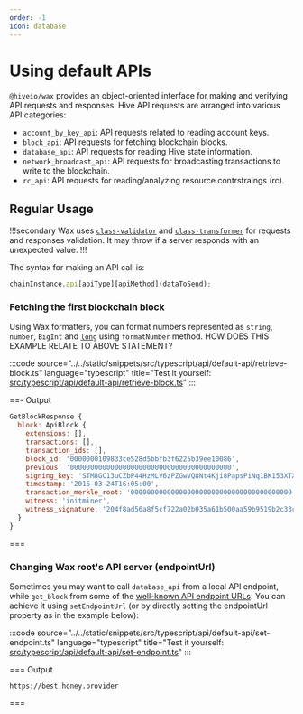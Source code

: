 ```yaml
---
order: -1
icon: database
---
```


# Using default APIs

`@hiveio/wax` provides an object-oriented interface for making and verifying API requests and responses. Hive API requests are arranged into various API categories:

- `account_by_key_api`: API requests related to reading account keys.
- `block_api`: API requests for fetching blockchain blocks.
- `database_api`: API requests for reading Hive state information.
- `network_broadcast_api`: API requests for broadcasting transactions to write to the blockchain.
- `rc_api`: API requests for reading/analyzing resource contrstraings (rc).

## Regular Usage

!!!secondary
Wax uses [`class-validator`](https://www.npmjs.com/package/class-validator) and [`class-transformer`](https://www.npmjs.com/package/class-transformer) for requests and responses validation. It may throw if a server responds with an unexpected value.
!!!

The syntax for making an API call is:

```javascript
chainInstance.api[apiType][apiMethod](dataToSend);
```

### Fetching the first blockchain block

Using Wax formatters, you can format numbers represented as `string`, `number`, `BigInt` and [`long`](https://www.npmjs.com/package/long) using `formatNumber` method.
HOW DOES THIS EXAMPLE RELATE TO ABOVE STATEMENT?

:::code source="../../static/snippets/src/typescript/api/default-api/retrieve-block.ts" language="typescript" title="Test it yourself: [src/typescript/api/default-api/retrieve-block.ts](https://stackblitz.com/github/openhive-network/wax-doc-snippets?file=src%2Ftypescript%2Fapi%2Fdefault-api%2Fretrieve-block.ts&startScript=test-api-default-api-retrieve-block)" :::

==- Output

```javascript
GetBlockResponse {
  block: ApiBlock {
    extensions: [],
    transactions: [],
    transaction_ids: [],
    block_id: '0000000109833ce528d5bbfb3f6225b39ee10086',
    previous: '0000000000000000000000000000000000000000',
    signing_key: 'STM8GC13uCZbP44HzMLV6zPZGwVQ8Nt4Kji8PapsPiNq1BK153XTX',
    timestamp: '2016-03-24T16:05:00',
    transaction_merkle_root: '0000000000000000000000000000000000000000',
    witness: 'initminer',
    witness_signature: '204f8ad56a8f5cf722a02b035a61b500aa59b9519b2c33c77a80c0a714680a5a5a7a340d909d19996613c5e4ae92146b9add8a7a663eef37d837ef881477313043'
  }
}
```

===

### Changing Wax root's API server (endpointUrl)

Sometimes you may want to call `database_api` from a local API endpoint, while `get_block` from some of the [well-known API endpoint URLs](https://developers.hive.io/quickstart/#quickstart-hive-full-nodes). You can achieve it using `setEndpointUrl` (or by directly setting the endpointUrl property as in the example below):

:::code source="../../static/snippets/src/typescript/api/default-api/set-endpoint.ts" language="typescript" title="Test it yourself: [src/typescript/api/default-api/set-endpoint.ts](https://stackblitz.com/github/openhive-network/wax-doc-snippets?file=src%2Ftypescript%2Fapi%2Fdefault-api%2Fset-endpoint.ts&startScript=test-api-default-api-set-endpoint)" :::

=== Output

```text
https://best.honey.provider
```

===
